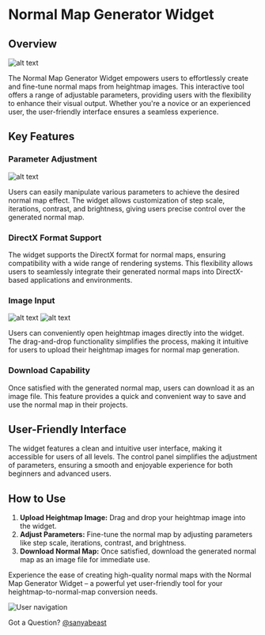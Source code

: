# Normal Map Generator Widget

## Overview

![alt text](assets/docs/image/normmapa/normmapa_a5.gif "Overview")

The Normal Map Generator Widget empowers users to effortlessly create and fine-tune normal maps from heightmap images. This interactive tool offers a range of adjustable parameters, providing users with the flexibility to enhance their visual output. Whether you're a novice or an experienced user, the user-friendly interface ensures a seamless experience.

## Key Features

### Parameter Adjustment

![alt text](assets/docs/image/normmapa/normmapa_a6.gif "Aletering parameters")

Users can easily manipulate various parameters to achieve the desired normal map effect. The widget allows customization of step scale, iterations, contrast, and brightness, giving users precise control over the generated normal map.

### DirectX Format Support

The widget supports the DirectX format for normal maps, ensuring compatibility with a wide range of rendering systems. This flexibility allows users to seamlessly integrate their generated normal maps into DirectX-based applications and environments.

### Image Input

![alt text](assets/docs/image/normmapa/input_a.png "Explosion blast decal albedo")
![alt text](assets/docs/image/normmapa/output_a.png "Generated normal map")

Users can conveniently open heightmap images directly into the widget. The drag-and-drop functionality simplifies the process, making it intuitive for users to upload their heightmap images for normal map generation.

### Download Capability

Once satisfied with the generated normal map, users can download it as an image file. This feature provides a quick and convenient way to save and use the normal map in their projects.

## User-Friendly Interface

The widget features a clean and intuitive user interface, making it accessible for users of all levels. The control panel simplifies the adjustment of parameters, ensuring a smooth and enjoyable experience for both beginners and advanced users.

## How to Use

1. **Upload Heightmap Image:** Drag and drop your heightmap image into the widget.
2. **Adjust Parameters:** Fine-tune the normal map by adjusting parameters like step scale, iterations, contrast, and brightness.
3. **Download Normal Map:** Once satisfied, download the generated normal map as an image file for immediate use.

Experience the ease of creating high-quality normal maps with the Normal Map Generator Widget – a powerful yet user-friendly tool for your heightmap-to-normal-map conversion needs.


![User navigation](assets/gifs/question_mark_a.gif "User navigation") 

Got a Question? [@sanyabeast](mailto:purpltie@outlook.com?subject=chronicle)
